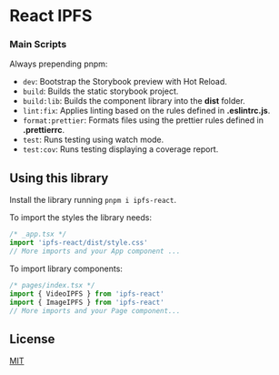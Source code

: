 # React IPFS

### Main Scripts

Always prepending pnpm:

- `dev`: Bootstrap the Storybook preview with Hot Reload.
- `build`: Builds the static storybook project.
- `build:lib`: Builds the component library into the **dist** folder.
- `lint:fix`: Applies linting based on the rules defined in **.eslintrc.js**.
- `format:prettier`: Formats files using the prettier rules defined in **.prettierrc**.
- `test`: Runs testing using watch mode.
- `test:cov`: Runs testing displaying a coverage report.

## Using this library

Install the library running `pnpm i ipfs-react`.

To import the styles the library needs:

```js
/* _app.tsx */
import 'ipfs-react/dist/style.css'
// More imports and your App component ...
```

To import library components:

```js
/* pages/index.tsx */
import { VideoIPFS } from 'ipfs-react'
import { ImageIPFS } from 'ipfs-react'
// More imports and your Page component...
```

## License

[MIT](LICENSE)
